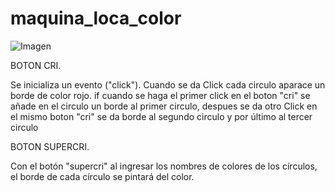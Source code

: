 # maquina_loca_color

![Imagen](http://3.1m.yt/Su1HOz9.jpg "Imagen")

BOTON CRI.

Se inicializa un evento ("click"). Cuando se da Click cada circulo aparace un borde de color rojo.
if cuando se haga el primer click en el boton "cri" se añade en el circulo un borde al primer circulo, despues se da otro Click en el mismo boton "cri" se da borde al segundo circulo y por último al tercer circulo

BOTON SUPERCRI.

Con el botón "supercri" al ingresar los nombres de colores de los círculos, el borde de cada círculo se pintará del color.
